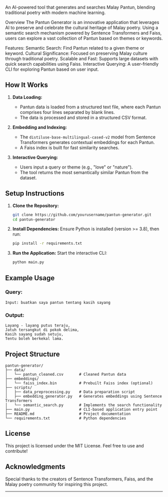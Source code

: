 An AI-powered tool that generates and searches Malay Pantun, blending traditional poetry with modern machine learning.

Overview
The Pantun Generator is an innovative application that leverages AI to preserve and celebrate the cultural heritage of Malay poetry. Using a semantic search mechanism powered by Sentence Transformers and Faiss, users can explore a vast collection of Pantun based on themes or keywords.

Features:
Semantic Search: Find Pantun related to a given theme or keyword.
Cultural Significance: Focused on preserving Malay culture through traditional poetry.
Scalable and Fast: Supports large datasets with quick search capabilities using Faiss.
Interactive Querying: A user-friendly CLI for exploring Pantun based on user input.

## **How It Works**
1. **Data Loading:**
   - Pantun data is loaded from a structured text file, where each Pantun comprises four lines separated by blank lines.
   - The data is processed and stored in a structured CSV format.

2. **Embedding and Indexing:**
   - The `distiluse-base-multilingual-cased-v2` model from Sentence Transformers generates contextual embeddings for each Pantun.
   - A Faiss index is built for fast similarity searches.

3. **Interactive Querying:**
   - Users input a query or theme (e.g., "love" or "nature").
   - The tool returns the most semantically similar Pantun from the dataset.

## **Setup Instructions**
1. **Clone the Repository:**
   ```bash
   git clone https://github.com/yourusername/pantun-generator.git
   cd pantun-generator
   ```

2. **Install Dependencies:**
   Ensure Python is installed (version >= 3.8), then run:
   ```bash
   pip install -r requirements.txt
   ```

3. **Run the Application:**
   Start the interactive CLI:
   ```bash
   python main.py
   ```

## **Example Usage**
### Query:
```
Input: buatkan saya pantun tentang kasih sayang
```

### Output:
```
Layang - layang putus teraju,
Jatuh tersangkut di pokok delima,
Kasih sayang sudah setuju,
Tentu boleh berkekal lama.
```

## **Project Structure**
```
pantun-generator/
├── data/
│   └── pantun_cleaned.csv       # Cleaned Pantun data
├── embeddings/
│   └── faiss_index.bin          # Prebuilt Faiss index (optional)
├── scripts/
│   ├── data_preprocessing.py    # Data preparation script
│   ├── embedding_generator.py   # Generates embeddings using Sentence Transformers
│   └── semantic_search.py       # Implements the search functionality
├── main.py                      # CLI-based application entry point
├── README.md                    # Project documentation
└── requirements.txt             # Python dependencies
```

## **License**
This project is licensed under the MIT License. Feel free to use and contribute!

## **Acknowledgments**
Special thanks to the creators of Sentence Transformers, Faiss, and the Malay poetry community for inspiring this project.

---
